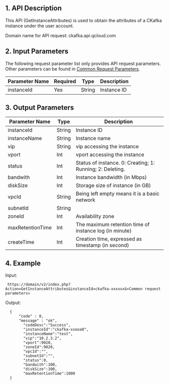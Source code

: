 ## 1. API Description

This API (GetInstanceAttributes) is used to obtain the attributes of a CKafka instance under the user account.

Domain name for API request: ckafka.api.qcloud.com

## 2. Input Parameters

The following request parameter list only provides API request parameters. Other parameters can be found in [Common Request Parameters](https://intl.cloud.tencent.com/doc/api/431/5883).

| Parameter Name | Required | Type | Description |
|---------|---------|---------|---------|
| instanceId | Yes | String | Instance ID |

## 3. Output Parameters

| Parameter Name | Type | Description |
| --- | --- | --- |
| instanceId | String | Instance ID |
| instanceName | String | Instance name |
| vip | String | vip accessing the instance |
| vport | Int | vport accessing the instance |
| status | Int | Status of instance. 0: Creating; 1: Running; 2: Deleting. |
| bandwith | Int | Instance bandwidth (in Mbps) |
| diskSize | Int | Storage size of instance (in GB) |
| vpcId | String | Being left empty means it is a basic network |
| subnetId | String |   |
| zoneId | Int | Availability zone |
| maxRetentionTime | Int | The maximum retention time of instance log (in minute) |
| createTime | Int | Creation time, expressed as timestamp (in second) |

## 4. Example

Input:

```
 https://domain/v2/index.php?Action=GetInstanceAttributes&instanceId=ckafka-xxxxxx&<Common request parameters>
```

Output:

```
  {
      "code" : 0,
      "message" : "ok",
		"codeDesc":"Success",
        "instanceId":"ckafka-xxooa0",
		"instanceName":"test",
		"vip":"10.2.3.2",
		"vport":9020,
		"zoneId":9020,
		"vpcId":"",
		"subnetId":"",
		"status":0,
		"bandwith":100,
		"diskSize":100,
		"maxRetentionTime":1000
  }
```








